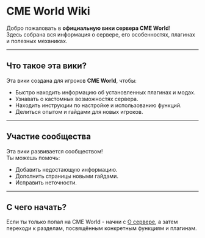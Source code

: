 # CME World Wiki

Добро пожаловать в **официальную вики сервера CME World**!  
Здесь собрана вся информация о сервере, его особенностях, плагинах и полезных механиках.  

---

## Что такое эта вики?

Эта вики создана для игроков **CME World**, чтобы:

- Быстро находить информацию об установленных плагинах и модах.  
- Узнавать о кастомных возможностях сервера.  
- Находить инструкции по настройке и использованию функций.  
- Делиться опытом и гайдами для новых игроков.  

---

## Участие сообщества

Эта вики развивается сообществом!  
Ты можешь помочь:  

- Добавить недостающую информацию.  
- Дополнить страницы новыми гайдами.  
- Исправить неточности.  

---

## С чего начать?

Если ты только попал на CME World - начни с [О сервере](/), а затем переходи к разделам, посвящённым конкретным функциям и плагинам.  
